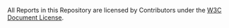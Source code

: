 All Reports in this Repository are licensed by Contributors
under the 
[W3C Document License](http://www.w3.org/Consortium/Legal/copyright-documents).

